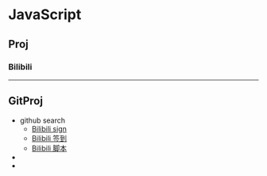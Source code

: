 # JavaScript

## Proj

### Bilibili

----

## GitProj
- github search
  - [Bilibili sign](https://github.com/search?q=Bilibili+sign) 
  - [Bilibili 签到](https://github.com/search?q=Bilibili+%E7%AD%BE%E5%88%B0)
  - [Bilibili 脚本](https://github.com/search?q=Bilibili+%E8%84%9A%E6%9C%AC)
- 
-